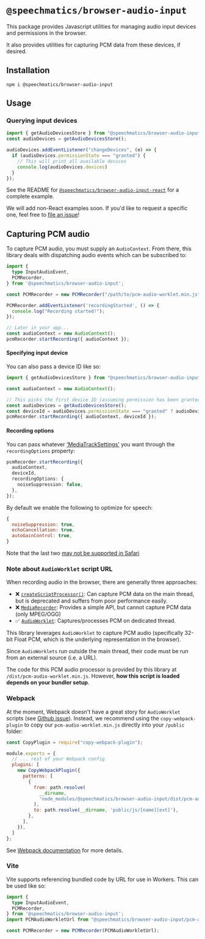 # `@speechmatics/browser-audio-input`

This package provides Javascript utilities for managing audio input devices and permissions in the browser.

It also provides utilities for capturing PCM data from these devices, if desired.

## Installation

```
npm i @speechmatics/browser-audio-input
```

## Usage

### Querying input devices

```typescript
import { getAudioDevicesStore } from "@speechmatics/browser-audio-input";
const audioDevices = getAudioDevicesStore();

audioDevices.addEventListener("changeDevices", (e) => {
  if (audioDevices.permissionState === "granted") {
    // This will print all available devices
    console.log(audioDevices.devices)
  }
});
```


See the README for [`@speechmatics/browser-audio-input-react`](https://www.npmjs.com/package/@speechmatics/browser-audio-input-react) for a complete example.

We will add non-React examples soon. If you'd like to request a specific one, feel free to [file an issue](https://github.com/speechmatics/speechmatics-js-sdk/issues)!

## Capturing PCM audio

To capture PCM audio, you must supply an `AudioContext`. From there, this library deals with dispatching audio events which can be subscribed to:

```typescript
import {
  type InputAudioEvent,
  PCMRecorder,
} from '@speechmatics/browser-audio-input';

const PCMRecorder = new PCMRecorder("/path/to/pcm-audio-worklet.min.js"); // <- (see note below about this)

PCMRecorder.addEventListener('recordingStarted', () => {
  console.log("Recording started!");
});

// Later in your app...
const audioContext = new AudioContext();
pcmRecorder.startRecording({ audioContext });
```

#### Specifying input device

You can also pass a device ID like so:

```typescript
import { getAudioDevicesStore } from "@speechmatics/browser-audio-input";

const audioContext = new AudioContext();

// This picks the first device ID (assuming permission has been granted)
const audioDevices = getAudioDevicesStore();
const deviceId = audioDevices.permissionState === "granted" ? audioDevices.devices[0] : undefined;
pcmRecorder.startRecording({ audioContext, deviceId });
```

#### Recording options

You can pass whatever ['MediaTrackSettings'](https://developer.mozilla.org/en-US/docs/Web/API/MediaTrackSettings) you want through the `recordingOptions` property:

```typescript
pcmRecorder.startRecording({
  audioContext,
  deviceId,
  recordingOptions: {
    noiseSuppression: false,
  },
});
```

By default we enable the following to optimize for speech:

```javascript
{
  noiseSuppression: true,
  echoCancellation: true,
  autoGainControl: true,
}
```

Note that the last two [may not be supported in Safari](https://developer.mozilla.org/en-US/docs/Web/API/MediaTrackConstraints/autoGainControl#browser_compatibility)


### Note about `AudioWorklet` script URL

When recording audio in the browser, there are generally three approaches:

- ❌ [`createScriptProcessor()`](https://developer.mozilla.org/en-US/docs/Web/API/BaseAudioContext/createScriptProcessor): Can capture PCM data on the main thread, but is deprecated and suffers from poor performance easily.
- ❌ [`MediaRecorder`](https://developer.mozilla.org/en-US/docs/Web/API/MediaRecorder): Provides a simple API, but cannot capture PCM data (only MPEG/OGG)
- ✅ [`AudioWorklet`](https://developer.mozilla.org/en-US/docs/Web/API/AudioWorklet): Captures/processes PCM on dedicated thread.

This library leverages `AudioWorklet` to capture PCM audio (specifically 32-bit Float PCM, which is the underlying representation in the browser).

Since `AudioWorklets` run outside the main thread, their code must be run from an external source (i.e. a URL).

The code for this PCM audio processor is provided by this library at `/dist/pcm-audio-worklet.min.js`. However, **how this script is loaded depends on your bundler setup**.

### Webpack

At the moment, Webpack doesn't have a great story for `AudioWorklet` scripts (see [Github issue](https://github.com/webpack/webpack/issues/11543)). Instead, we recommend using the `copy-webpack-plugin` to copy our `pcm-audio-worklet.min.js` directly into your `/public` folder:

```javascript
const CopyPlugin = require("copy-webpack-plugin");

module.exports = {
  // ... rest of your Webpack config
  plugins: [
    new CopyWebpackPlugin({
      patterns: [
        {
          from: path.resolve(
            __dirname,
            'node_modules/@speechmatics/browser-audio-input/dist/pcm-audio-worklet.min.js',
          ),
          to: path.resolve(__dirname, 'public/js/[name][ext]'),
        },
      ],
    }),
  ]
};

```

See [Webpack documentation](https://webpack.js.org/plugins/copy-webpack-plugin) for more details.

### Vite

Vite supports referencing bundled code by URL for use in Workers. This can be used like so:


```typescript
import {
  type InputAudioEvent,
  PCMRecorder,
} from '@speechmatics/browser-audio-input';
import PCMAudioWorkletUrl from "@speechmatics/browser-audio-input/pcm-audio-worklet.min.js?url";

const PCMRecorder = new PCMRecorder(PCMAudioWorkletUrl);
```
